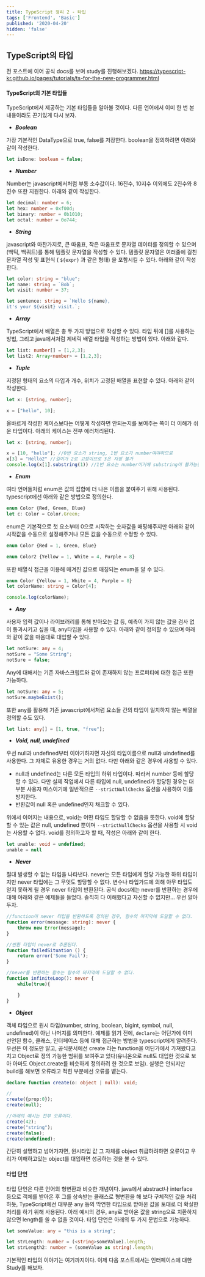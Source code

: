 ```yaml
---
title: TypeScript 정리 2 - 타입
tags: ['Frontend', 'Basic']
published: '2020-04-20'
hidden: 'false'
---
```

## TypeScript의 타입
전 포스트에 이어 공식 docs를 보며 study를 진행해보겠다.
https://typescript-kr.github.io/pages/tutorials/ts-for-the-new-programmer.html

#### TypeScript의 기본 타입들
TypeScript에서 제공하는 기본 타입들을 알아볼 것이다. 다른 언어에서 이미 한 번 본 내용이라도 끈기있게 다시 보자.

+ ***Boolean***

가장 기본적인 DataType으로 true, false를 저장한다. boolean을 정의하려면 아래와 같이 작성한다.
```typescript
let isDone: boolean = false;
```

+ ***Number***

Number는 javascript에서처럼 부동 소수값이다. 16진수, 10지수 이외에도 2진수와 8진수 또한 지원한다. 아래와 같이 작성한다.
```typescript
let decimal: number = 6;
let hex: number = 0xf00d;
let binary: number = 0b1010;
let octal: number = 0o744;
```

+ ***String***

javascript와 마찬가지로, 큰 따옴표, 작은 따옴표로 문자열 데이터를 정의할 수 있으며 ` `(백틱, 백쿼트)를 통해 템플릿 문자열을 작성할 수 있다. 템플릿 문자열은 여러줄에 걸친 문자열 작성 및 표현식 ( ```${expr}``` 과 같은 형태) 을 포함시킬 수 있다. 아래와 같이 작성한다.
```typescript
let color: string = "blue";
let name: string = `Bob`;
let visit: number = 37;

let sentence: string = `Hello ${name},
it's your ${visit} visit.`;
```

+ ***Array***

TypeScript에서 배열은 총 두 가지 방법으로 작성할 수 있다. 타입 뒤에 []를 사용하는 방법, 그리고 java에서처럼 제네릭 배열 타입을 작성하는 방법이 있다. 아래와 같다.
```typescript
let list: number[] = [1,2,3];
let list2: Array<number> = [1,2,3];
```

+ ***Tuple***

지정된 형태의 요소의 타입과 개수, 위치가 고정된 배열을 표현할 수 있다. 아래와 같이 작성한다.
```typescript
let x: [string, number];

x = ["hello", 10];
```
올바르게 작성한 케이스보다는 어떻게 작성하면 안되는지를 보여주는 쪽이 더 이해가 쉬운 타입이다. 아래의 케이스는 전부 에러처리된다.
```typescript
let x: [string, number];

x = [10, "hello"]; //0번 요소가 string, 1번 요소가 number여야하므로
x[3] = "Hello2" //길이가 2로 고정이므로 3은 지정 불가
console.log(x[1].substring(1)) //1번 요소는 number이기에 substring이 불가능함.
```

+ ***Enum***

여타 언어들처럼 enum은 값의 집합에 더 나은 이름을 붙여주기 위해 사용된다. typescript에선 아래와 같은 방법으로 정의한다.
```typescript
enum Color {Red, Green, Blue}
let c: Color = Color.Green;
```
enum은 기본적으로 첫 요소부터 0으로 시작하는 숫자값을 매핑해주지만 아래와 같이 시작값을 수동으로 설정해주거나 모든 값을 수동으로 수정할 수 있다.
```typescript
enum Color {Red = 1, Green, Blue}

enum Color2 {Yellow = 1, White = 4, Purple = 8}
```
또한 배열식 접근을 이용해 매겨진 값으로 매칭되는 enum을 알 수 있다.
```typescript
enum Color {Yellow = 1, White = 4, Purple = 8}
let colorName: string = Color[4];

console.log(colorName);
```

+ ***Any***

사용자 입력 값이나 라이브러리를 통해 받아오는 값 등, 예측이 가지 않는 값을 검사 없이 통과시키고 싶을 때, any타입을 사용할 수 있다. 아래와 같이 정의할 수 있으며 아래와 같이 값을 마음대로 대입할 수 있다.
```typescript
let notSure: any = 4;
notSure = "Some String";
notSure = false;
```
Any에 대해서는 기존 자바스크립트와 같이 존재하지 않는 프로퍼티에 대한 접근 또한 가능하다.
```typescript
let notSure: any = 5;
notSure.maybeExist();
```
또한 any를 활용해 기존 javascript에서처럼 요소들 간의 타입이 일치하지 않는 배열을 정의할 수도 있다.
```typescript
let list: any[] = [1, true, "free"];
```

+ ***Void, null, undefined***

우선 null과 undefined부터 이야기하자면 자신의 타입이름으로 null과 uindefined를 사용한다. 그 자체로 유용한 경우는 거의 없다. 다만 아래와 같은 경우에 사용할 수 있다.
+ null과 undefined는 다른 모든 타입의 하위 타입이다. 따라서 number 등에 할당할 수 있다. 다만 실제 작업에서 다른 타입에 null, undefined가 할당된 경우는 대부분 사용자 미스이기에 일반적으론 ```--strictNullChecks``` 옵션을 사용하여 이를 방지한다.
+ 반환값이 null 혹은 undefined인지 채크할 수 있다.

위에서 이어지는 내용으로, void는 어떤 타입도 할당할 수 없음을 뜻한다. void에 할당할 수 있는 값은 null, undefined 뿐이며 ```--strictNullChecks``` 옵션을 사용할 시 void는 사용할 수 없다. void를 정의하고자 할 때, 작성은 아래와 같이 한다.
```typescript
let unable: void = undefined;
unable = null
```

+ ***Never***

절대 발생할 수 없는 타입을 나타낸다. never는 모든 타입에게 할당 가능한 하위 타입이지만 never 타입에는 그 무엇도 할당할 수 없다. 변수나 타입가드에 의해 아무 타입도 얻지 못하게 될 경우 never 타입이 반환된다. 공식 docs에는 never를 반환하는 경우에 대해 아래와 같은 예제들을 들었다. 솔직히 다 이해했다고 자신할 수 없지만... 우선 알아두자.
```typescript
//function이 never 타입을 반환하도록 정의된 경우, 함수의 마지막에 도달할 수 없다.
function error(message: string): never {
	throw new Error(message);
}

//반환 타입이 never로 추론된다.
function failedSituation () {
	return error('Some Fail');
}

//never를 반환하는 함수는 함수의 마지막에 도달할 수 없다.
function infiniteLoop(): never {
	while(true){

	}
}
```

+ ***Object***

객체 타입으로 원시 타입(number, string, boolean, bigint, symbol, null, undefined)이 아닌 나머지를 의미한다. 예제를 읽기 전에, ```declare```는 어딘가에 이미 선언된 함수, 클래스, 인터페이스 등에 대해 접근하는 방법을 typescript에게 알려준다. 우선은 이 정도만 알고, 공식문서에선 create 라는 function을 어딘가에서 가져왔다고 치고 Object로 정의 가능한 범위를 보여주고 있다(유니온으로 null도 대입한 것으로 보아 아마도 Object.create를 비슷하게 정의하려 한 것으로 보임). 실행은 안되지만 build를 해보면 오류라고 적힌 부분에선 오류를 뱉는다.
```typescript
declare function create(o: object | null): void;

//
create({prop:0});
create(null);

//아래의 예시는 전부 오류이다.
create(42);
create("string");
create(false);
create(undefined);
```
간단히 설명하고 넘어가자면, 원시타입 값 그 자체를 object 취급하려하면 오류이고 우리가 이해하고있는 object를 대입하면 성공하는 것을 볼 수 있다.

#### 타입 단언
타입 단언은 다른 언어의 형변환과 비슷한 개념이다. java에서 abstract나 interface 등으로 객체를 받아온 후 그를 상속받는 클래스로 형변환을 해 보다 구체적인 값을 처리하듯, TypeScript에선 대부분 any 등의 막연한 타입으로 받아온 값을 토대로 더 확실한 처리를 하기 위해 사용된다. 아래 예시의 경우, any로 받아온 값을 string으로 치환하지 않으면 length를 쓸 수 없을 것이다. 타입 단언은 아래의 두 가지 문법으로 가능하다.
```typescript
let someValue: any = "this is a string";

let strLength: number = (<string>someValue).length;
let strLength2: number = (someValue as string).length;
```

기본적인 타입의 이야기는 여기까지이다. 이제 다음 포스트에서는 인터페이스에 대한 Study를 해보자.
